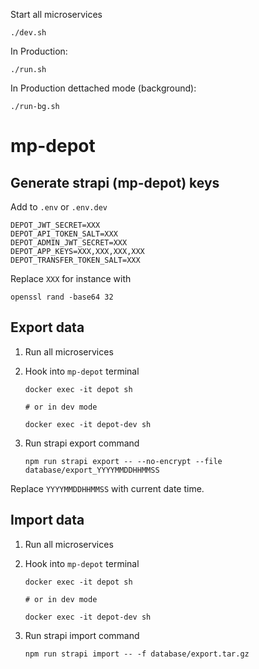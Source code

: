 Start all microservices

```shell
./dev.sh
```

In Production:
```shell
./run.sh
```

In Production dettached mode (background):
```shell
./run-bg.sh
```

# mp-depot

## Generate strapi (mp-depot) keys


Add to `.env` or `.env.dev`

```dotenv
DEPOT_JWT_SECRET=XXX
DEPOT_API_TOKEN_SALT=XXX
DEPOT_ADMIN_JWT_SECRET=XXX
DEPOT_APP_KEYS=XXX,XXX,XXX,XXX
DEPOT_TRANSFER_TOKEN_SALT=XXX
```
Replace `XXX` for instance with

```shell
openssl rand -base64 32
```

## Export data

1. Run all microservices

2. Hook into `mp-depot` terminal 
   ```shell
   docker exec -it depot sh
   
   # or in dev mode
   
   docker exec -it depot-dev sh
   ```
   
3. Run strapi export command

   ```shell
   npm run strapi export -- --no-encrypt --file database/export_YYYYMMDDHHMMSS
   ```

Replace `YYYYMMDDHHMMSS` with current date time.

## Import data

1. Run all microservices

2. Hook into `mp-depot` terminal
   ```shell
   docker exec -it depot sh
   
   # or in dev mode
   
   docker exec -it depot-dev sh
   ```
   
3. Run strapi import command
   ```shell
   npm run strapi import -- -f database/export.tar.gz
   ```
